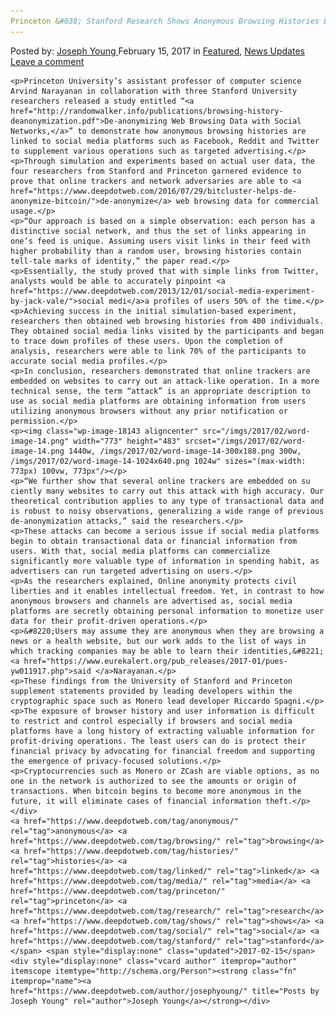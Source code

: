 ```yaml
---
Princeton &#038; Stanford Research Shows Anonymous Browsing Histories Linked to Social Media"
---
```

<article class="post-listing post-18135 post type-post status-publish format-standard has-post-thumbnail hentry  tag-anonymous tag-browsing tag-histories tag-linked tag-media tag-princeton tag-research tag-shows tag-social tag-stanford">
    <div class="post-inner">
        <span>Posted by: <a href="https://www.deepdotweb.com/author/josephyoung/" title="">Joseph Young </a></span>
    <span>February 15, 2017</span>
    <span>in <a href="https://www.deepdotweb.com/category/deepdot-news/" rel="category tag">Featured</a>, <a href="https://www.deepdotweb.com/category/news-updates/" rel="category tag">News Updates</a></span>
    <span><a href="https://www.deepdotweb.com/2017/02/15/princeton-stanford-research-shows-anonymous-browsing-histories-linked-social-media/#respond">Leave a comment</a></span>
    </p>
    <div class="clear"></div>
    
    <p>Princeton University’s assistant professor of computer science Arvind Narayanan in collaboration with three Stanford University researchers released a study entitled “<a href="http://randomwalker.info/publications/browsing-history-deanonymization.pdf">De-anonymizing Web Browsing Data with Social Networks,</a>” to demonstrate how anonymous browsing histories are linked to social media platforms such as Facebook, Reddit and Twitter to supplement various operations such as targeted advertising.</p>
    <p>Through simulation and experiments based on actual user data, the four researchers from Stanford and Princeton garnered evidence to prove that online trackers and network adversaries are able to <a href="https://www.deepdotweb.com/2016/07/29/bitcluster-helps-de-anonymize-bitcoin/">de-anonymize</a> web browsing data for commercial usage.</p>
    <p>“Our approach is based on a simple observation: each person has a distinctive social network, and thus the set of links appearing in one’s feed is unique. Assuming users visit links in their feed with higher probability than a random user, browsing histories contain tell-tale marks of identity,” the paper read.</p>
    <p>Essentially, the study proved that with simple links from Twitter, analysts would be able to accurately pinpoint <a href="https://www.deepdotweb.com/2013/12/01/social-media-experiment-by-jack-vale/">social medi</a>a profiles of users 50% of the time.</p>
    <p>Achieving success in the initial simulation-based experiment, researchers then obtained web browsing histories from 400 individuals. They obtained social media links visited by the participants and began to trace down profiles of these users. Upon the completion of analysis, researchers were able to link 70% of the participants to accurate social media profiles.</p>
    <p>In conclusion, researchers demonstrated that online trackers are embedded on websites to carry out an attack-like operation. In a more technical sense, the term “attack” is an appropriate description to use as social media platforms are obtaining information from users utilizing anonymous browsers without any prior notification or permission.</p>
    <p><img class="wp-image-18143 aligncenter" src="/imgs/2017/02/word-image-14.png" width="773" height="483" srcset="/imgs/2017/02/word-image-14.png 1440w, /imgs/2017/02/word-image-14-300x188.png 300w, /imgs/2017/02/word-image-14-1024x640.png 1024w" sizes="(max-width: 773px) 100vw, 773px"/></p>
    <p>“We further show that several online trackers are embedded on su ciently many websites to carry out this attack with high accuracy. Our theoretical contribution applies to any type of transactional data and is robust to noisy observations, generalizing a wide range of previous de-anonymization attacks,” said the researchers.</p>
    <p>These attacks can become a serious issue if social media platforms begin to obtain transactional data or financial information from users. With that, social media platforms can commercialize significantly more valuable type of information in spending habit, as advertisers can run targeted advertising on users.</p>
    <p>As the researchers explained, Online anonymity protects civil liberties and it enables intellectual freedom. Yet, in contrast to how anonymous browsers and channels are advertised as, social media platforms are secretly obtaining personal information to monetize user data for their profit-driven operations.</p>
    <p>&#8220;Users may assume they are anonymous when they are browsing a news or a health website, but our work adds to the list of ways in which tracking companies may be able to learn their identities,&#8221; <a href="https://www.eurekalert.org/pub_releases/2017-01/pues-yw011917.php">said </a>Narayanan.</p>
    <p>These findings from the University of Stanford and Princeton supplement statements provided by leading developers within the cryptographic space such as Monero lead developer Riccardo Spagni.</p>
    <p>The exposure of browser history and user information is difficult to restrict and control especially if browsers and social media platforms have a long history of extracting valuable information for profit-driving operations. The least users can do is protect their financial privacy by advocating for financial freedom and supporting the emergence of privacy-focused solutions.</p>
    <p>Cryptocurrencies such as Monero or ZCash are viable options, as no one in the network is authorized to see the amounts or origin of transactions. When bitcoin begins to become more anonymous in the future, it will eliminate cases of financial information theft.</p>
    </div>
    <a href="https://www.deepdotweb.com/tag/anonymous/" rel="tag">anonymous</a> <a href="https://www.deepdotweb.com/tag/browsing/" rel="tag">browsing</a> <a href="https://www.deepdotweb.com/tag/histories/" rel="tag">histories</a> <a href="https://www.deepdotweb.com/tag/linked/" rel="tag">linked</a> <a href="https://www.deepdotweb.com/tag/media/" rel="tag">media</a> <a href="https://www.deepdotweb.com/tag/princeton/" rel="tag">princeton</a> <a href="https://www.deepdotweb.com/tag/research/" rel="tag">research</a> <a href="https://www.deepdotweb.com/tag/shows/" rel="tag">shows</a> <a href="https://www.deepdotweb.com/tag/social/" rel="tag">social</a> <a href="https://www.deepdotweb.com/tag/stanford/" rel="tag">stanford</a></span> <span style="display:none" class="updated">2017-02-15</span>
    <div style="display:none" class="vcard author" itemprop="author" itemscope itemtype="http://schema.org/Person"><strong class="fn" itemprop="name"><a href="https://www.deepdotweb.com/author/josephyoung/" title="Posts by Joseph Young" rel="author">Joseph Young</a></strong></div>
    
